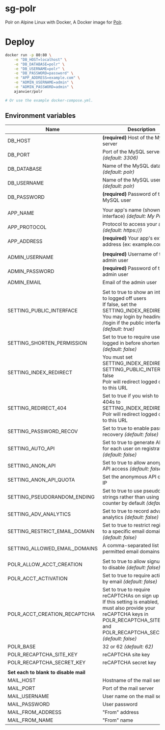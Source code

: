 # sg-polr

Polr on Alpine Linux with Docker, A Docker image for [Polr](https://github.com/cydrobolt/polr).

# Deploy

```sh
docker run -p 80:80 \
    -e "DB_HOST=localhost" \
    -e "DB_DATABASE=polr" \
    -e "DB_USERNAME=polr" \
    -e "DB_PASSWORD=password" \
    -e "APP_ADDRESS=example.com" \
    -e "ADMIN_USERNAME=admin" \
    -e "ADMIN_PASSWORD=admin" \
    ajanvier/polr

# Or use the example docker-compose.yml. 
```

Environment variables
-----
| Name | Description |
|--|--|
| DB_HOST | **(required)** Host of the MySQL server |
| DB_PORT | Port of the MySQL server *(default: 3306)* |
| DB_DATABASE | Name of the MySQL database *(default: polr)* |
| DB_USERNAME | Name of the MySQL user *(default: polr)* |
| DB_PASSWORD | **(required)** Password of the MySQL user |
|  |  |
| APP_NAME | Your app's name (shown on interface) *(default: My Polr)* |
| APP_PROTOCOL | Protocol to access your app. *(default: https://)* |
| APP_ADDRESS | **(required)** Your app's external address (ex: example.com) |
|  |  |
| ADMIN_USERNAME | **(required)** Username of the admin user |
| ADMIN_PASSWORD | **(required)** Password of the admin user |
| ADMIN_EMAIL | Email of the admin user |
|  |  |
| SETTING_PUBLIC_INTERFACE | Set to true to show an interface to logged off users<br>If false, set the SETTING_INDEX_REDIRECT<br>You may login by heading to /login if the public interface is off<br>*(default: true)* |
| SETTING_SHORTEN_PERMISSION | Set to true to require users to be logged in before shortening URLs<br>*(default: false)* |
| SETTING_INDEX_REDIRECT | You must set SETTING_INDEX_REDIRECT if SETTING_PUBLIC_INTERFACE is false<br>Polr will redirect logged off users to this URL |
| SETTING_REDIRECT_404 | Set to true if you wish to redirect 404s to SETTING_INDEX_REDIRECT<br>Polr will redirect logged off users to this URL |
| SETTING_PASSWORD_RECOV | Set to true to enable password recovery *(default: false)* |
| SETTING_AUTO_API | Set to true to generate API keys for each user on registration *(default: false)* |
| SETTING_ANON_API | Set to true to allow anonymous API access *(default: false)* |
| SETTING_ANON_API_QUOTA | Set the anonymous API quota per IP |
| SETTING_PSEUDORANDOM_ENDING | Set to true to use pseudorandom strings rather than using a counter by default *(default: false)* |
| SETTING_ADV_ANALYTICS | Set to true to record advanced analytics *(default: false)* |
| SETTING_RESTRICT_EMAIL_DOMAIN | Set to true to restrict registration to a specific email domain *(default: false)* |
| SETTING_ALLOWED_EMAIL_DOMAINS | A comma-separated list of permitted email domains |
|  |  |
| POLR_ALLOW_ACCT_CREATION | Set to true to allow signups, false to disable *(default: false)* |
| POLR_ACCT_ACTIVATION | Set to true to require activation by email *(default: false)* |
| POLR_ACCT_CREATION_RECAPTCHA | Set to true to require reCAPTCHAs on sign up pages<br>If this setting is enabled, you must also provide your reCAPTCHA keys in POLR_RECAPTCHA_SITE_KEY and POLR_RECAPTCHA_SECRET_KEY<br>*(default: false)* |
| POLR_BASE | 32 or 62 *(default: 62)* |
| POLR_RECAPTCHA_SITE_KEY | reCAPTCHA site key |
| POLR_RECAPTCHA_SECRET_KEY | reCAPTCHA secret key |
|  |  |
| **Set each to blank to disable mail** |  |
| MAIL_HOST | Hostname of the mail server |
| MAIL_PORT | Port of the mail server |
| MAIL_USERNAME | User name on the mail server |
| MAIL_PASSWORD | User password |
| MAIL_FROM_ADDRESS | "From" address |
| MAIL_FROM_NAME | "From" name |
